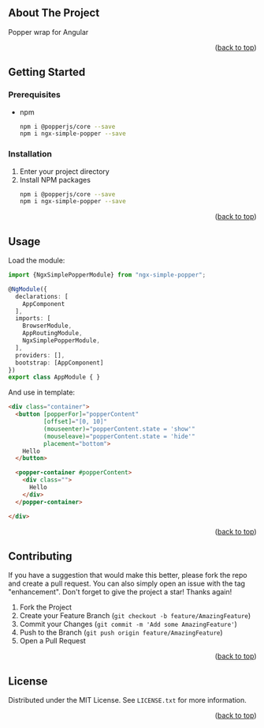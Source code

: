 <div id="top"></div>

<!-- ABOUT THE PROJECT -->
## About The Project

Popper wrap for Angular

<p align="right">(<a href="#top">back to top</a>)</p>

<!-- GETTING STARTED -->
## Getting Started

### Prerequisites

* npm
  ```sh
  npm i @popperjs/core --save
  npm i ngx-simple-popper --save
  ```

### Installation

1. Enter your project directory
2. Install NPM packages
   ```sh
   npm i @popperjs/core --save
   npm i ngx-simple-popper --save
   ```
<p align="right">(<a href="#top">back to top</a>)</p>


## Usage

Load the module:

```ts
import {NgxSimplePopperModule} from "ngx-simple-popper";

@NgModule({
  declarations: [
    AppComponent
  ],
  imports: [
    BrowserModule,
    AppRoutingModule,
    NgxSimplePopperModule,
  ],
  providers: [],
  bootstrap: [AppComponent]
})
export class AppModule { }
```

And use in template:

```html
<div class="container">
  <button [popperFor]="popperContent"
          [offset]="[0, 10]"
          (mouseenter)="popperContent.state = 'show'"
          (mouseleave)="popperContent.state = 'hide'"
          placement="bottom">
    Hello
  </button>

  <popper-container #popperContent>
    <div class="">
      Hello
    </div>
  </popper-container>

</div>
```

<p align="right">(<a href="#top">back to top</a>)</p>

## Contributing

If you have a suggestion that would make this better, please fork the repo and create a pull request. You can also simply open an issue with the tag "enhancement".
Don't forget to give the project a star! Thanks again!

1. Fork the Project
2. Create your Feature Branch (`git checkout -b feature/AmazingFeature`)
3. Commit your Changes (`git commit -m 'Add some AmazingFeature'`)
4. Push to the Branch (`git push origin feature/AmazingFeature`)
5. Open a Pull Request

<p align="right">(<a href="#top">back to top</a>)</p>



<!-- LICENSE -->
## License

Distributed under the MIT License. See `LICENSE.txt` for more information.

<p align="right">(<a href="#top">back to top</a>)</p>

